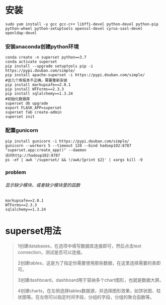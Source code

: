 # 安装

```
sudo yum install -y gcc gcc-c++ libffi-devel python-devel python-pip python-wheel python-setuptools openssl-devel cyrus-sasl-devel openldap-devel
```

### 安装anaconda创建python环境

```
conda create -n superset python==3.7
conda activate superset
pip install --upgrade setuptools pip -i https://pypi.douban.com/simple/
pip install apache-superset -i https://pypi.douban.com/simple/
#这几个库版本不正确，需要重新安装
pip install markupsafe==2.0.1
pip install WTForms==2.3.3
pip install sqlalchemy==1.3.24
#初始化数据库
superset db upgrade
export FLASK_APP=superset
superset fab create-admin
superset init
```

### 配置gunicorn

```
pip install gunicorn -i https://pypi.douban.com/simple/
gunicorn --workers 5 --timeout 120 --bind hadoop102:8787  "superset.app:create_app()" --daemon 
访问http://hadoop102:8787
ps -ef | awk '/superset/ && !/awk/{print $2}' | xargs kill -9
```

### problem

###### 显示缺少模块，或者缺少模块里的函数

```
markupsafe==2.0.1
WTForms==2.3.3
sqlalchemy==1.3.24
```

# superset用法

>1创建databases，在选项中填写数据库连接即可，然后点击test connection，测试是否可以连接。
>
>2创建tables，这是为了指定你需要使用那些数据，在这里选择需要的表即可。
>
>3创建dashboard，dashboard用于容纳多个chart图形，也就是数据大屏。
>
>4创建charts，在左侧选择tables数据源，并选择图形效果，如饼状图、柱状图等。在左侧可以指定时间字段，分组的字段，分组的聚合函数等。

